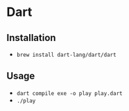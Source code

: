 # Dart

## Installation

* `brew install dart-lang/dart/dart`

## Usage

* `dart compile exe -o play play.dart`
* `./play`
